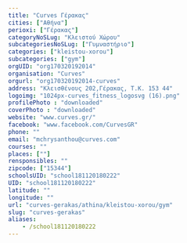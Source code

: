 ```yaml
---
title: "Curves Γέρακας"
cities: ["Αθήνα"]
perioxi: ["Γέρακας"]
categoryNoSLug: "Κλειστού Χώρου"
subcategoriesNoSLug: ["Γυμναστήριο"]
categories: ["kleistou-xorou"]
subcategories: ["gym"]
orgUID: "org170320192014"
organisation: "Curves"
orgurl: "org170320192014-curves"
address: "Κλεισθένους 202,Γέρακας, Τ.Κ. 153 44"
logoimg: "1024px-curves_fitness_logosvg (16).png"
profilePhoto : "downloaded"
coverPhoto : "downloaded"
website: "www.curves.gr/"
facebook: "www.facebook.com/CurvesGR"
phone: ""
email: "mchrysanthou@curves.com"
courses: ""
places: [""]
rensponsibles: ""
zipcode: ["15344"]
schoolsUID: "school181120180222"
UID: "school181120180222"
latitude: ""
longitude: ""
url: "curves-gerakas/athina/kleistou-xorou/gym"
slug: "curves-gerakas"
aliases:
    - /school181120180222
---
```





